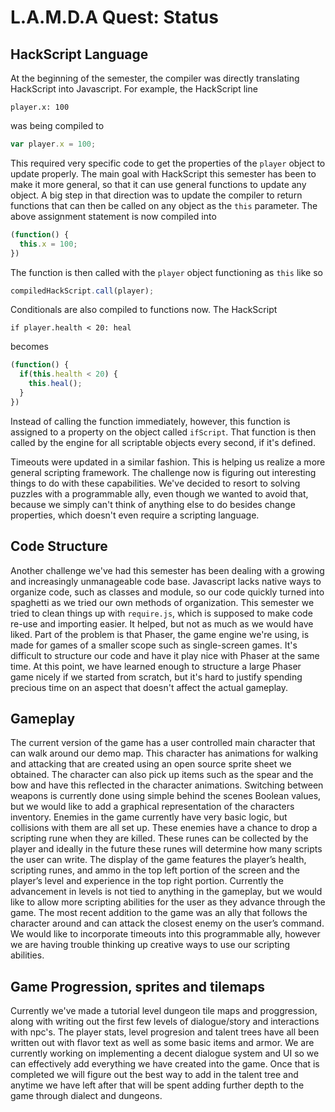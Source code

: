 # L.A.M.D.A Quest:  Status

## HackScript Language

At the beginning of the semester, the compiler was directly translating HackScript into Javascript.  For example, the HackScript line

```
player.x: 100
```

was being compiled to

```js
var player.x = 100;
```

This required very specific code to get the properties of the `player` object to update properly. The main goal with HackScript this semester has been to make it more general, so that it can use general functions to update any object.  A big step in that direction was to update the compiler to return functions that can then be called on any object as the `this` parameter.  The above assignment statement is now compiled into

```js
(function() {
  this.x = 100;
})
```

The function is then called with the `player` object functioning as `this` like so

```js
compiledHackScript.call(player);
```

Conditionals are also compiled to functions now.  The HackScript

```
if player.health < 20: heal
```

becomes

```js
(function() {
  if(this.health < 20) {
    this.heal();
  }
})
```

Instead of calling the function immediately, however, this function is assigned to a property on the object called `ifScript`.  That function is then called by the engine for all scriptable objects every second, if it's defined.

Timeouts were updated in a similar fashion.  This is helping us realize a more general scripting framework.  The challenge now is figuring out interesting things to do with these capabilities.  We've decided to resort to solving puzzles with a programmable ally, even though we wanted to avoid that, because we simply can't think of anything else to do besides change properties, which doesn't even require a scripting language.  

## Code Structure

Another challenge we've had this semester has been dealing with a growing and increasingly unmanageable code base. Javascript lacks native ways to organize code, such as classes and module, so our code quickly turned into spaghetti as we tried our own methods of organization.  This semester we tried to clean things up with `require.js`, which is supposed to make code re-use and importing easier. It helped, but not as much as we would have liked.  Part of the problem is that Phaser, the game engine we're using, is made for games of a smaller scope such as single-screen games.  It's difficult to structure our code and have it play nice with Phaser at the same time.  At this point, we have learned enough to structure a large Phaser game nicely if we started from scratch, but it's hard to justify spending precious time on an aspect that doesn't affect the actual gameplay.

## Gameplay
The current version of the game has a user controlled main character that can walk around our demo map.  This character has animations for walking and attacking that are created using an open source sprite sheet we obtained.  The character can also pick up items such as the spear and the bow and have this reflected in the character animations.  Switching between weapons is currently done using simple behind the scenes Boolean values, but we would like to add a graphical representation of the characters inventory.  Enemies in the game currently have very basic logic, but collisions with them are all set up.  These enemies have a chance to drop a scripting rune when they are killed.  These runes can be collected by the player and ideally in the future these runes will determine how many scripts the user can write.  The display of the game features the player’s health, scripting runes, and ammo in the top left portion of the screen and the player’s level and experience in the top right portion.  Currently the advancement in levels is not tied to anything in the gameplay, but we would like to allow more scripting abilities for the user as they advance through the game.  The most recent addition to the game was an ally that follows the character around and can attack the closest enemy on the user’s command.  We would like to incorporate timeouts into this programmable ally, however we are having trouble thinking up creative ways to use our scripting abilities.


## Game Progression, sprites and tilemaps
Currently we've made a tutorial level dungeon tile maps and proggression, along with writing out the first few levels of dialogue/story and interactions with npc's. The player stats, level progresion and talent trees have all been written out with flavor text as well as some basic items and armor. We are currently working on implementing a decent dialogue system and UI so we can effectively add everything we have created into the game. Once that is completed we will figure out the best way to add in the talent tree and anytime we have left after that will be spent adding further depth to the game through dialect and dungeons. 
